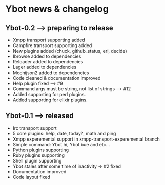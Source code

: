 # Ybot news & changelog

## Ybot-0.2 --> preparing to release

  * Xmpp transport supporting added
  * Campfire transport supporting added
  * New plugins added (chuck, github_status, erl, decide)
  * Ibrowse added to dependencies
  * Reloader added to dependencies
  * Lager added to dependencies
  * Mochijson2 added to dependencies
  * Code cleaned & documentation improved
  * Help plugin fixed --> #9
  * Command args must be string, not list of strings --> #12
  * Added supporting for perl plugins.
  * Added supporting for elixir plugins.

## Ybot-0.1 --> released

  * Irc transport support
  * 5 core plugins: help, date, today?, math and ping
  * Xmpp experemental support in xmpp-transport-experemental branch
  * Simple command: Ybot hi, Ybot bue and etc...
  * Python plugins supporting
  * Ruby plugins supporting
  * Shell plugin supporting
  * Ybot stales after some time of inactivity -> #2 fixed
  * Documentation improved
  * Code layout fixed



